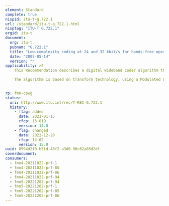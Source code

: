 ```yaml
---
element: Standard
complete: true
nispid: itu-t-g.722.1
url: /standard/itu-t-g.722.1.html
nisptag: "ITU-T G.722.1"
orgid: itu-t
document:
  org: itu-t
  pubnum: "G.722.1"
  title: "Low-complexity coding at 24 and 32 kbit/s for hands-free operation in systems with low frame loss"
  date: "2005-05-14"
  version: ""
applicability: >2
    This Recommendation describes a digital wideband coder algorithm that provides an audio bandwidth of 50 Hz to 7 kHz, operating at a bit rate of 24 kbit/s or 32 kbit/s. The digital input to the coder may be 14-, 15- or 16-bit 2's complement format at a sample rate of 16 kHz (handled in the same way as in ITU-T Rec. G.722). The analogue and digital interface circuitry at the encoder input and decoder output should conform to the same specifications described in ITU-T Rec. G.722.

    The algorithm is based on transform technology, using a Modulated Lapped Transform (MLT). It operates on 20-ms frames (320 samples) of audio. Because the transform window (basis function length) is 640 samples and a 50 per cent (320 samples) overlap is used between frames, the effective look-ahead buffer size is 20 ms. Hence the total algorithmic delay of 40 ms is the sum of the frame size plus look-ahead. All other delays are due to computational and network transmission delays.

  
rp: fmn-cpwg
status:
  uri: http://www.itu.int/rec/T-REC-G.722.1
  history: 
    - flag: added
      date: 2021-01-15
      rfcp: 13-019
      version: 14.0
    - flag: changed
      date: 2022-12-20
      rfcp: 14-62
      version: 15.0
uuid: 0594d2f0-b5fd-48f2-a3d0-96c62a05d2df
coverdocument:
consumers:
  - fmn4-20211022-prf-1
  - fmn4-20211022-prf-85
  - fmn4-20211022-prf-86
  - fmn4-20211022-prf-94
  - fmn5-20221202-prf-94
  - fmn5-20221202-prf-1
  - fmn5-20221202-prf-85
  - fmn5-20221202-prf-86
---
```

